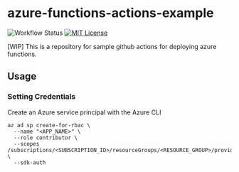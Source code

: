 # azure-functions-actions-example

![Workflow Status](https://github.com/rnakamine/azure-functions-actions-example/workflows/Workflow/badge.svg) [![MIT License](http://img.shields.io/badge/license-MIT-blue.svg?style=flat)](LICENSE)

[WIP] This is a repository for sample github actions for deploying azure functions.

## Usage

### Setting Credentials

Create an Azure service principal with the Azure CLI
```
az ad sp create-for-rbac \
  --name "<APP_NAME>" \
  --role contributor \
  --scopes /subscriptions/<SUBSCRIPTION_ID>/resourceGroups/<RESOURCE_GROUP>/providers/Microsoft.Web/sites/<APP_NAME> \
  --sdk-auth
```
